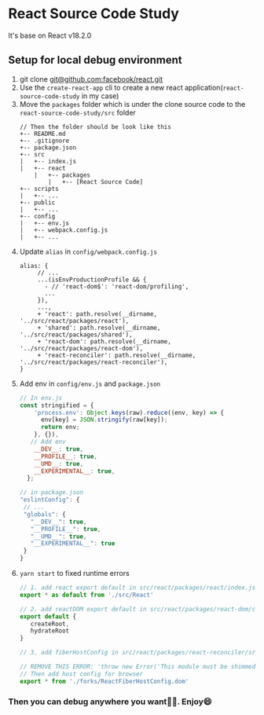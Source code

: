 # React Source Code Study
It's base on React v18.2.0

## Setup for local debug environment
1. git clone [git@github.com:facebook/react.git](git@github.com:facebook/react.git)
2. Use the `create-react-app` cli to create a new react application(`react-source-code-study` in my case)
3. Move the `packages` folder which is under the clone source code to the `react-source-code-study/src` folder
    ```
   // Then the folder should be look like this
    +-- README.md
    +-- .gitignore
    +-- package.json
    +-- src
    |   +-- index.js
    |   +-- react
        |   +-- packages
            |   +-- [React Source Code]
    +-- scripts
    |   +-- ...
    +-- public
    |   +-- ...
    +-- config
    |   +-- env.js
    |   +-- webpack.config.js
    |   +-- ...
    ```
4. Update `alias` in `config/webpack.config.js` 
   ```
   alias: {
        // ...
        ...(isEnvProductionProfile && {
          - // 'react-dom$': 'react-dom/profiling',
          ...
        }),
        ...,
        + 'react': path.resolve(__dirname, '../src/react/packages/react'),
        + 'shared': path.resolve(__dirname, '../src/react/packages/shared'),
        + 'react-dom': path.resolve(__dirname, '../src/react/packages/react-dom'),
        + 'react-reconciler': path.resolve(__dirname, '../src/react/packages/react-reconciler'),
   }
   ```
5. Add env in `config/env.js` and `package.json`
   ```javascript
   // In env.js
   const stringified = {
       'process.env': Object.keys(raw).reduce((env, key) => {
         env[key] = JSON.stringify(raw[key]);
         return env;
       }, {}),
      // Add env
       __DEV__: true,
       __PROFILE__: true,
       __UMD__: true,
       __EXPERIMENTAL__: true,
     };
   
   // in package.json
   "eslintConfig": {
    // ...
    "globals": {
      "__DEV__": true,
      "__PROFILE__": true,
      "__UMD__": true,
      "__EXPERIMENTAL__": true
    }
   }
   ```
6. `yarn start` to fixed runtime errors
   ```js
   // 1. add react export default in src/react/packages/react/index.js
   export * as default from './src/React'
   
   // 2. add reactDOM export default in src/react/packages/react-dom/client.js
   export default {
      createRoot,
      hydrateRoot
   }
   
   // 3. add fiberHostConfig in src/react/packages/react-reconciler/src/ReactFiberHostConfig.js
   
   // REMOVE THIS ERROR: 'throw new Error('This module must be shimmed by a specific renderer.');'
   // Then add host config for browser
   export * from './forks/ReactFiberHostConfig.dom'
   ```

### Then you can debug anywhere you want💃🏻. Enjoy😄



